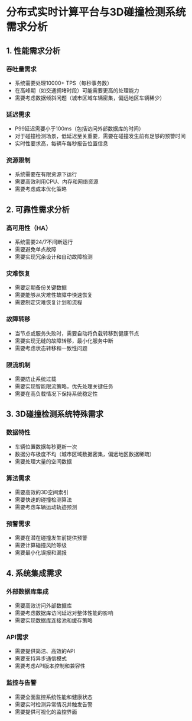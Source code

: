 # 分布式实时计算平台与3D碰撞检测系统需求分析

## 1. 性能需求分析

### 吞吐量需求
- 系统需要处理10000+ TPS（每秒事务数）
- 在高峰期（如交通拥堵时段）可能需要更高的处理能力
- 需要考虑数据倾斜问题（城市区域车辆密集，偏远地区车辆稀少）

### 延迟需求
- P99延迟需要小于100ms（包括访问外部数据库的时间）
- 对于碰撞检测场景，低延迟至关重要，需要在碰撞发生前有足够的预警时间
- 实时性要求高，每辆车每秒报告位置信息

### 资源限制
- 系统需要在有限资源下运行
- 需要高效利用CPU、内存和网络资源
- 需要考虑成本优化策略

## 2. 可靠性需求分析

### 高可用性（HA）
- 系统需要24/7不间断运行
- 需要避免单点故障
- 需要实现冗余设计和自动故障检测

### 灾难恢复
- 需要定期备份关键数据
- 需要能够从灾难性故障中快速恢复
- 需要制定灾难恢复计划和流程

### 故障转移
- 当节点或服务失败时，需要自动将负载转移到健康节点
- 需要实现无缝的故障转移，最小化服务中断
- 需要考虑状态转移和一致性问题

### 限流机制
- 需要防止系统过载
- 需要实现智能限流策略，优先处理关键任务
- 需要在高负载情况下保持系统稳定性

## 3. 3D碰撞检测系统特殊需求

### 数据特性
- 车辆位置数据每秒更新一次
- 数据分布极度不均（城市区域数据密集，偏远地区数据稀疏）
- 需要处理大量的空间数据

### 算法需求
- 需要高效的3D空间索引
- 需要快速的碰撞检测算法
- 需要考虑车辆运动轨迹预测

### 预警需求
- 需要在潜在碰撞发生前提供预警
- 需要计算碰撞风险等级
- 需要最小化误报和漏报

## 4. 系统集成需求

### 外部数据库集成
- 需要高效访问外部数据库
- 需要考虑数据库访问延迟对整体性能的影响
- 需要实现数据库连接池和缓存策略

### API需求
- 需要提供简洁、高效的API
- 需要支持异步通信模式
- 需要考虑API版本控制和兼容性

### 监控与告警
- 需要全面监控系统性能和健康状态
- 需要实时检测异常情况并触发告警
- 需要提供可视化的监控界面
